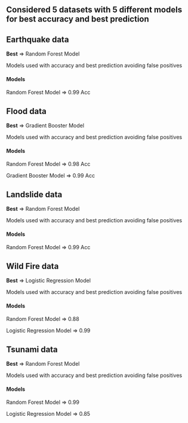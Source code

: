 ## Considered 5 datasets with 5 different models for best accuracy and best prediction

  

## **Earthquake data**

**Best** => Random Forest Model

Models used with accuracy and best prediction avoiding false positives
#### Models
Random Forest Model => 0.99 Acc

  
  

## **Flood data**

**Best** => Gradient Booster Model

Models used with accuracy and best prediction avoiding false positives
#### Models
Random Forest Model => 0.98 Acc

Gradient Booster Model => 0.99 Acc

  
  

## **Landslide data**

**Best** => Random Forest Model

Models used with accuracy and best prediction avoiding false positives
#### Models
Random Forest Model => 0.99 Acc

  
  

## **Wild Fire data**

**Best** => Logistic Regression Model

Models used with accuracy and best prediction avoiding false positives
#### Models
Random Forest Model => 0.88

Logistic Regression Model => 0.99

  
  

## **Tsunami data**

**Best** => Random Forest Model

Models used with accuracy and best prediction avoiding false positives
#### Models
Random Forest Model => 0.99

Logistic Regression Model => 0.85